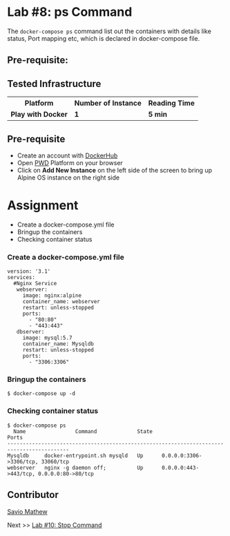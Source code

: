 # Lab #8: ps Command
The `docker-compose ps` command list out the containers with details like status, Port mapping etc, which is declared in docker-compose file.

## Pre-requisite:

## Tested Infrastructure

<table class="tg">
  <tr>
    <th class="tg-yw4l"><b>Platform</b></th>
    <th class="tg-yw4l"><b>Number of Instance</b></th>
    <th class="tg-yw4l"><b>Reading Time</b></th>
    
  </tr>
  <tr>
    <td class="tg-yw4l"><b> Play with Docker</b></td>
    <td class="tg-yw4l"><b>1</b></td>
    <td class="tg-yw4l"><b>5 min</b></td>
    
  </tr>
  
</table>

## Pre-requisite

- Create an account with [DockerHub](https://hub.docker.com)
- Open [PWD](https://labs.play-with-docker.com/) Platform on your browser 
- Click on **Add New Instance** on the left side of the screen to bring up Alpine OS instance on the right side

# Assignment
- Create a docker-compose.yml file
- Bringup the containers
- Checking container status

### Create a docker-compose.yml file
```
version: '3.1'
services:
  #Nginx Service
   webserver:
     image: nginx:alpine
     container_name: webserver
     restart: unless-stopped
     ports:
       - "80:80"
       - "443:443"
   dbserver:
     image: mysql:5.7
     container_name: Mysqldb
     restart: unless-stopped
     ports:
       - "3306:3306"
```

### Bringup the containers
```
$ docker-compose up -d
```

### Checking container status
```
$ docker-compose ps
  Name                Command             State                    Ports                  
------------------------------------------------------------------------------------------
Mysqldb     docker-entrypoint.sh mysqld   Up      0.0.0.0:3306->3306/tcp, 33060/tcp       
webserver   nginx -g daemon off;          Up      0.0.0.0:443->443/tcp, 0.0.0.0:80->80/tcp
```

## Contributor
[Savio Mathew](https://www.linkedin.com/in/saviovettoor)

Next >> [Lab #10: Stop Command](http://dockerlabs.collabnix.com/intermediate/workshop/DockerCompose/)

